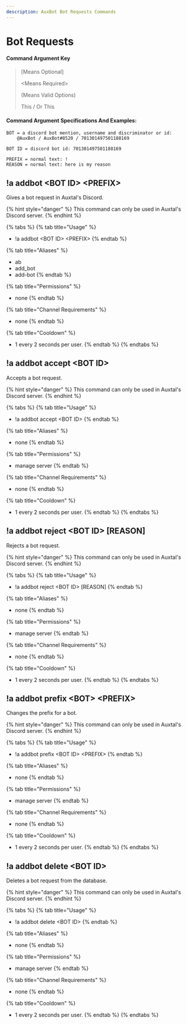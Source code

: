```yaml
---
description: AuxBot Bot Requests Commands
---
```


# Bot Requests

#### Command Argument Key

> \[Means Optional\]
>
> &lt;Means Required&gt;
>
> \(Means Valid Options\)
>
> This / Or This

#### Command Argument Specifications And Examples:

```text
BOT = a discord bot mention, username and discriminator or id:
    @AuxBot / AuxBot#8520 / 701301497501188169

BOT ID = discord bot id: 701301497501188169

PREFIX = normal text: !
REASON = normal text: here is my reason
```

## !a addbot &lt;BOT ID&gt; &lt;PREFIX&gt;

Gives a bot request in Auxtal's Discord.

{% hint style="danger" %}
This command can only be used in Auxtal's Discord server.
{% endhint %}

{% tabs %}
{% tab title="Usage" %}
* !a addbot &lt;BOT ID&gt; &lt;PREFIX&gt;
{% endtab %}

{% tab title="Aliases" %}
* ab
* add\_bot
* add-bot
{% endtab %}

{% tab title="Permissions" %}
* none
{% endtab %}

{% tab title="Channel Requirements" %}
* none
{% endtab %}

{% tab title="Cooldown" %}
* 1 every 2 seconds per user.
{% endtab %}
{% endtabs %}

## !a addbot accept &lt;BOT ID&gt;

Accepts a bot request.

{% hint style="danger" %}
This command can only be used in Auxtal's Discord server.
{% endhint %}

{% tabs %}
{% tab title="Usage" %}
* !a addbot accept &lt;BOT ID&gt;
{% endtab %}

{% tab title="Aliases" %}
* none
{% endtab %}

{% tab title="Permissions" %}
* manage server
{% endtab %}

{% tab title="Channel Requirements" %}
* none
{% endtab %}

{% tab title="Cooldown" %}
* 1 every 2 seconds per user.
{% endtab %}
{% endtabs %}

## !a addbot reject &lt;BOT ID&gt; \[REASON\]

Rejects a bot request.

{% hint style="danger" %}
This command can only be used in Auxtal's Discord server.
{% endhint %}

{% tabs %}
{% tab title="Usage" %}
* !a addbot reject &lt;BOT ID&gt; \[REASON\]
{% endtab %}

{% tab title="Aliases" %}
* none
{% endtab %}

{% tab title="Permissions" %}
* manage server
{% endtab %}

{% tab title="Channel Requirements" %}
* none
{% endtab %}

{% tab title="Cooldown" %}
* 1 every 2 seconds per user.
{% endtab %}
{% endtabs %}

## !a addbot prefix &lt;BOT&gt; &lt;PREFIX&gt;

Changes the prefix for a bot.

{% hint style="danger" %}
This command can only be used in Auxtal's Discord server.
{% endhint %}

{% tabs %}
{% tab title="Usage" %}
* !a addbot prefix &lt;BOT ID&gt; &lt;PREFIX&gt;
{% endtab %}

{% tab title="Aliases" %}
* none
{% endtab %}

{% tab title="Permissions" %}
* manage server
{% endtab %}

{% tab title="Channel Requirements" %}
* none
{% endtab %}

{% tab title="Cooldown" %}
* 1 every 2 seconds per user.
{% endtab %}
{% endtabs %}

## !a addbot delete &lt;BOT ID&gt;

Deletes a bot request from the database.

{% hint style="danger" %}
This command can only be used in Auxtal's Discord server.
{% endhint %}

{% tabs %}
{% tab title="Usage" %}
* !a addbot delete &lt;BOT ID&gt;
{% endtab %}

{% tab title="Aliases" %}
* none
{% endtab %}

{% tab title="Permissions" %}
* manage server
{% endtab %}

{% tab title="Channel Requirements" %}
* none
{% endtab %}

{% tab title="Cooldown" %}
* 1 every 2 seconds per user.
{% endtab %}
{% endtabs %}

